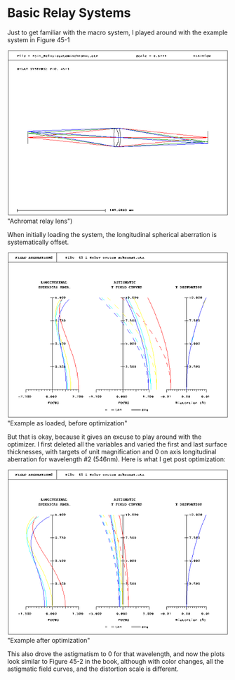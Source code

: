 
# Basic Relay Systems

Just to get familiar with the macro system, I played around with the example system in Figure 45-1


![alt text](./figs/FIG45P1LENSDRAW.BMP) "Achromat relay lens")

When initially loading the system, the longitudinal spherical aberration is systematically offset.  

![alt text](./figs/FIG45P1PREOPTIMIZE.BMP) "Example as loaded, before optimization"

But that is okay, because it gives an excuse to play around with the optimizer.  I first deleted all the variables and varied the first and last surface thicknesses, with targets of unit magnification and 0 on axis longitudinal aberration for wavelength #2 (546nm).  Here is what I get post optimization:

![alt text](./figs/FIG45P1POSTOPTIMIZE.BMP) "Example after optimization"

This also drove the astigmatism to 0 for that wavelength, and now the plots look similar to Figure 45-2 in the book, although with color changes, all the astigmatic field curves, and the distortion scale is different.  


